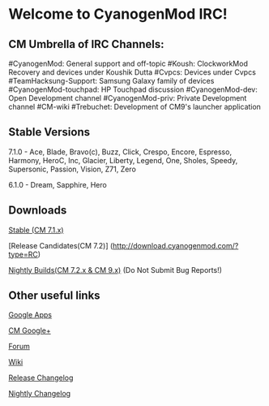 Welcome to CyanogenMod IRC!
===========
CM Umbrella of IRC Channels:
------------------
#CyanogenMod: General support and off-topic
#Koush: ClockworkMod Recovery and devices under Koushik Dutta 
#Cvpcs: Devices under Cvpcs
#TeamHacksung-Support: Samsung Galaxy family of devices
#CyanogenMod-touchpad: HP Touchpad discussion
#CyanogenMod-dev: Open Development channel
#CyanogenMod-priv: Private Development channel
#CM-wiki
#Trebuchet: Development of CM9's launcher application

Stable Versions
------------------

7.1.0 - Ace, Blade, Bravo(c), Buzz, Click, Crespo, Encore, Espresso, Harmony, HeroC, Inc, Glacier, Liberty, Legend, One, Sholes, Speedy, Supersonic, Passion, Vision, Z71, Zero

6.1.0 - Dream, Sapphire, Hero


Downloads
------------------

[Stable (CM 7.1.x)](http://download.cyanogenmod.com/?type=stable)

[Release Candidates(CM 7.2)] (http://download.cyanogenmod.com/?type=RC)

[Nightly Builds(CM 7.2.x & CM 9.x)](http://download.cyanogenmod.com/?type=nightly) (Do Not Submit Bug Reports!)


Other useful links
------------------
[Google Apps](http://goo-inside.me/gapps/latest)

[CM Google+](http://goo.gl/ZGzkR)

[Forum](http://goo.gl/WpNQ)

[Wiki](http://goo.gl/fUQ4)

[Release Changelog](http://goo.gl/8akU6)

[Nightly Changelog](http://cm-nightlies.appspot.com)